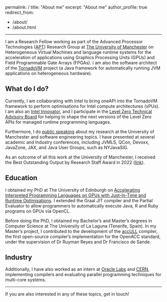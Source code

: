 
permalink: /
title: "About me"
excerpt: "About me"
author_profile: true
redirect_from: 
  - /about/
  - /about.html
---

I am a Research Fellow working as part of the Advanced Processor Technologies ([APT](http://apt.cs.manchester.ac.uk)) Research Group at [The University of Manchester](http://www.manchester.ac.uk) on Heterogeneous Virtual Machines and language runtime systems for the acceleration of applications using Graphics Processing Units (GPUs) and Field Programmable Gate Arrays (FPGAs). I am also the software architect of the [TornadoVM](https://github.com/beehive-lab/TornadoVM) project (a Java framework for automatically running JVM applications on heterogeneous hardware).

## What do I do? 

Currently, I am collaborating with Intel to bring oneAPI into the TornadoVM framework to perform optimisations for Intel compute architectures (xPUs). 
I am also an [Intel Innovator](https://www.intel.com/content/www/us/en/developer/community/innovators.html), and I participate in the [Level Zero Technical Advisory Board](https://github.com/oneapi-src/oneAPI-tab) for helping to shape the next versions of the Level Zero APIs for managed runtime programming languages. 

Furthermore, I do [public speaking](https://jjfumero.github.io/talks/) about my research at the University of Manchester and software engineering topics. I have presented at several academic and Industry conferences, including JVMLS, QCon, Devoxx, JavaZone, JAX, and Java User Groups, such as NYJavaSIG.

As an outcome of all this work at the University of Manchester, I received the Best Outstanding Output by Research Staff Award in 2022 ([link](https://www.researcherdevelopment.manchester.ac.uk/researcher-development-for-research-staff/research-staff-awards-202122/)).

## Education 

I obtained my PhD at The University of Edinburgh on [Accelerating Interpreted Programming Languages on GPUs with Just-In-Time and Runtime Optimisations](https://jjfumero.github.io/publication/2017-08-22-PhDThesis). I extended the Graal JIT compiler and the Partial Evaluator to allow programmers to automatically execute Java, R and Ruby programs on GPUs via OpenCL. 

Before doing the PhD, I obtained my Bachelor’s and Master’s degrees in Computer Science at The University of La Laguna (Tenerife, Spain). In my Master’s project, I contributed to the development of the [accULL](https://accull.wordpress.com) compiler, the first open-source compiler’s implementation for the OpenACC standard, under the supervision of Dr Ruyman Reyes and Dr Francisco de Sande.


## Industry

Additionally, I have also worked as an intern at [Oracle Labs](https://labs.oracle.com/pls/apex/f?p=LABS:10::::::) and [CERN](https://home.cern/science/computing/cern-openlab), implementing compilers and evaluating parallel programming techniques for multi-core systems. 

_______
If you are also interested in any of these topics, get in touch! 

